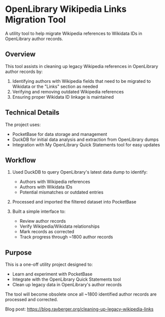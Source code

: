 # OpenLibrary Wikipedia Links Migration Tool

A utility tool to help migrate Wikipedia references to Wikidata IDs in OpenLibrary author records.

## Overview

This tool assists in cleaning up legacy Wikipedia references in OpenLibrary author records by:

1. Identifying authors with Wikipedia fields that need to be migrated to Wikidata or the "Links" section as needed
2. Verifying and removing outdated Wikipedia references
3. Ensuring proper Wikidata ID linkage is maintained

## Technical Details

The project uses:
- PocketBase for data storage and management
- DuckDB for initial data analysis and extraction from OpenLibrary dumps
- Integration with My OpenLibrary Quick Statements tool for easy updates

## Workflow

1. Used DuckDB to query OpenLibrary's latest data dump to identify:
   - Authors with Wikipedia references
   - Authors with Wikidata IDs
   - Potential mismatches or outdated entries

2. Processed and imported the filtered dataset into PocketBase

3. Built a simple interface to:
   - Review author records
   - Verify Wikipedia/Wikidata relationships
   - Mark records as corrected
   - Track progress through ~1800 author records

## Purpose

This is a one-off utility project designed to:
- Learn and experiment with PocketBase
- Integrate with the OpenLibrary Quick Statements tool
- Clean up legacy data in OpenLibrary's author records

The tool will become obsolete once all ~1800 identified author records are processed and corrected.


Blog post: https://blog.rayberger.org/cleaning-up-legacy-wikipedia-links
